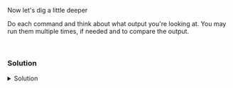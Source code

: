 Now let's dig a little deeper

Do each command and think about what output you're looking at. You may run them multiple times, if needed and to compare the output.

<br>

### Solution
<details>
<summary>Solution</summary>
Let's look at the virtual memory usage of this system.

```plain
vmstat 1 5
```{{exec}}

What are you seeing here? Is this system under high memory usage or not?

Next we check the overall CPU usage of the system every second for 5 seconds.

```plain
mpstat 1 5
```{{exec}}

Is this system under high CPU load or not?

Next we check what processes are running on the system

```plain
ps -ef
ps -ef | awk '{print $1}' | sort | uniq -c
```{{exec}}

What users is using the most processes? Do you think this system is doing any real work or just sitting there running an OS?

Next we check what processes are executing on the processor every second.

```plain
pidstat 1 5
```{{exec}}

Why do these have different length output? What processes were using the most CPU? Which showed up the most often?

Next we may want to see more CPU and Disk usage on the system in 1 second increments. Do you think you could modify this to run for 30 seconds?

```plain
iostat -xz 1 5
```{{exec}}

</details>